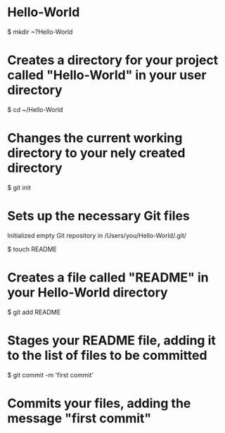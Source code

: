 Hello-World
===========
$ mkdir ~?Hello-World
# Creates a directory for your project called "Hello-World" in your user directory

$ cd ~/Hello-World
# Changes the current working directory to your nely created directory

$ git init
# Sets up the necessary Git files

Initialized empty Git repository in /Users/you/Hello-World/.git/

$ touch README
# Creates a file called "README" in your Hello-World directory

$ git add README
# Stages your README file, adding it to the list of files to be committed

$ git commit -m 'first commit'
# Commits your files, adding the message "first commit"

